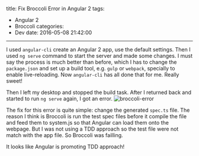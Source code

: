 title: Fix Broccoli Error in Angular 2
tags:
  - Angular 2
  - Broccoli
categories:
  - Dev
date: 2016-05-08 21:42:00
---
I used `angular-cli` create an Angular 2 app, use the default settings. Then I used `ng serve` command to start the server and made some changes. I must say the process is much better than before, which I has to change the `package.json` and set up a build tool, e.g. `gulp` or `webpack`, specially to enable live-reloading. Now `angular-cli` has all done that for me. Really sweet!

Then I left my desktop and stopped the build task. After I returned back and started to run `ng serve` again, I got an error. 
![broccoli-error](/images/cli-error.png)

The fix for this error is quite simple: change the generated `spec.ts` file. The reason I think is Broccoli is run the test spec files before it compile the file and feed them to system.js so that Angular can load them onto the webpage. But I was not using a TDD approach so the test file were not match with the app file. So Broccoli was failling.

It looks like Angular is promoting TDD approach! 